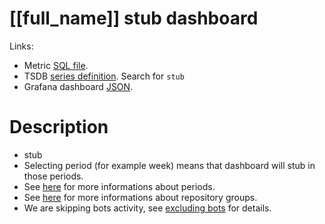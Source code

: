 <h1 id="dashboard-header">[[full_name]] stub dashboard</h1>
<p>Links:</p>
<ul>
<li>Metric <a href="https://github.com/cncf/devstats/blob/master/metrics/shared/stub.sql" target="_blank">SQL file</a>.</li>
<li>TSDB <a href="https://github.com/cncf/devstats/blob/master/metrics/shared/metrics.yaml" target="_blank">series definition</a>. Search for <code>stub</code></li>
<li>Grafana dashboard <a href="https://github.com/cncf/devstats/blob/master/grafana/dashboards/[[lower_name]]/stub.json" target="_blank">JSON</a>.</li>
</ul>
<h1 id="description">Description</h1>
<ul>
<li>stub</li>
<li>Selecting period (for example week) means that dashboard will stub in those periods.</li>
<li>See <a href="https://github.com/cncf/devstats/blob/master/docs/periods.md" target="_blank">here</a> for more informations about periods.</li>
<li>See <a href="https://github.com/cncf/devstats/blob/master/docs/repository_groups.md" target="_blank">here</a> for more informations about repository groups.</li>
<li>We are skipping bots activity, see <a href="https://github.com/cncf/devstats/blob/master/docs/excluding_bots.md" target="_blank">excluding bots</a> for details.</li>
</ul>
